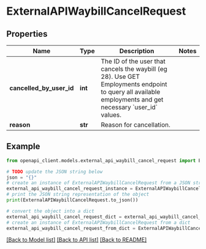 # ExternalAPIWaybillCancelRequest


## Properties

Name | Type | Description | Notes
------------ | ------------- | ------------- | -------------
**cancelled_by_user_id** | **int** | The ID of the user that cancels the waybill (eg 28). Use GET Employments endpoint to query all available employments and get necessary &#x60;user_id&#x60; values. | 
**reason** | **str** | Reason for cancellation. | 

## Example

```python
from openapi_client.models.external_api_waybill_cancel_request import ExternalAPIWaybillCancelRequest

# TODO update the JSON string below
json = "{}"
# create an instance of ExternalAPIWaybillCancelRequest from a JSON string
external_api_waybill_cancel_request_instance = ExternalAPIWaybillCancelRequest.from_json(json)
# print the JSON string representation of the object
print(ExternalAPIWaybillCancelRequest.to_json())

# convert the object into a dict
external_api_waybill_cancel_request_dict = external_api_waybill_cancel_request_instance.to_dict()
# create an instance of ExternalAPIWaybillCancelRequest from a dict
external_api_waybill_cancel_request_from_dict = ExternalAPIWaybillCancelRequest.from_dict(external_api_waybill_cancel_request_dict)
```
[[Back to Model list]](../README.md#documentation-for-models) [[Back to API list]](../README.md#documentation-for-api-endpoints) [[Back to README]](../README.md)


